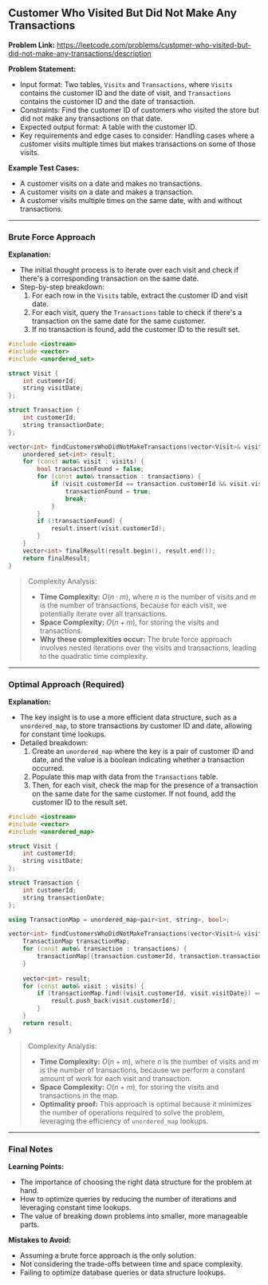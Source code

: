 ## Customer Who Visited But Did Not Make Any Transactions
**Problem Link:** https://leetcode.com/problems/customer-who-visited-but-did-not-make-any-transactions/description

**Problem Statement:**
- Input format: Two tables, `Visits` and `Transactions`, where `Visits` contains the customer ID and the date of visit, and `Transactions` contains the customer ID and the date of transaction.
- Constraints: Find the customer ID of customers who visited the store but did not make any transactions on that date.
- Expected output format: A table with the customer ID.
- Key requirements and edge cases to consider: Handling cases where a customer visits multiple times but makes transactions on some of those visits.

**Example Test Cases:**
- A customer visits on a date and makes no transactions.
- A customer visits on a date and makes a transaction.
- A customer visits multiple times on the same date, with and without transactions.

---

### Brute Force Approach
**Explanation:**
- The initial thought process is to iterate over each visit and check if there's a corresponding transaction on the same date.
- Step-by-step breakdown:
  1. For each row in the `Visits` table, extract the customer ID and visit date.
  2. For each visit, query the `Transactions` table to check if there's a transaction on the same date for the same customer.
  3. If no transaction is found, add the customer ID to the result set.

```cpp
#include <iostream>
#include <vector>
#include <unordered_set>

struct Visit {
    int customerId;
    string visitDate;
};

struct Transaction {
    int customerId;
    string transactionDate;
};

vector<int> findCustomersWhoDidNotMakeTransactions(vector<Visit>& visits, vector<Transaction>& transactions) {
    unordered_set<int> result;
    for (const auto& visit : visits) {
        bool transactionFound = false;
        for (const auto& transaction : transactions) {
            if (visit.customerId == transaction.customerId && visit.visitDate == transaction.transactionDate) {
                transactionFound = true;
                break;
            }
        }
        if (!transactionFound) {
            result.insert(visit.customerId);
        }
    }
    vector<int> finalResult(result.begin(), result.end());
    return finalResult;
}
```

> Complexity Analysis:
> - **Time Complexity:** $O(n \cdot m)$, where $n$ is the number of visits and $m$ is the number of transactions, because for each visit, we potentially iterate over all transactions.
> - **Space Complexity:** $O(n + m)$, for storing the visits and transactions.
> - **Why these complexities occur:** The brute force approach involves nested iterations over the visits and transactions, leading to the quadratic time complexity.

---

### Optimal Approach (Required)
**Explanation:**
- The key insight is to use a more efficient data structure, such as a `unordered_map`, to store transactions by customer ID and date, allowing for constant time lookups.
- Detailed breakdown:
  1. Create an `unordered_map` where the key is a pair of customer ID and date, and the value is a boolean indicating whether a transaction occurred.
  2. Populate this map with data from the `Transactions` table.
  3. Then, for each visit, check the map for the presence of a transaction on the same date for the same customer. If not found, add the customer ID to the result set.

```cpp
#include <iostream>
#include <vector>
#include <unordered_map>

struct Visit {
    int customerId;
    string visitDate;
};

struct Transaction {
    int customerId;
    string transactionDate;
};

using TransactionMap = unordered_map<pair<int, string>, bool>;

vector<int> findCustomersWhoDidNotMakeTransactions(vector<Visit>& visits, vector<Transaction>& transactions) {
    TransactionMap transactionMap;
    for (const auto& transaction : transactions) {
        transactionMap[{transaction.customerId, transaction.transactionDate}] = true;
    }
    
    vector<int> result;
    for (const auto& visit : visits) {
        if (transactionMap.find({visit.customerId, visit.visitDate}) == transactionMap.end()) {
            result.push_back(visit.customerId);
        }
    }
    return result;
}
```

> Complexity Analysis:
> - **Time Complexity:** $O(n + m)$, where $n$ is the number of visits and $m$ is the number of transactions, because we perform a constant amount of work for each visit and transaction.
> - **Space Complexity:** $O(n + m)$, for storing the visits and transactions in the map.
> - **Optimality proof:** This approach is optimal because it minimizes the number of operations required to solve the problem, leveraging the efficiency of `unordered_map` lookups.

---

### Final Notes

**Learning Points:**
- The importance of choosing the right data structure for the problem at hand.
- How to optimize queries by reducing the number of iterations and leveraging constant time lookups.
- The value of breaking down problems into smaller, more manageable parts.

**Mistakes to Avoid:**
- Assuming a brute force approach is the only solution.
- Not considering the trade-offs between time and space complexity.
- Failing to optimize database queries or data structure lookups.